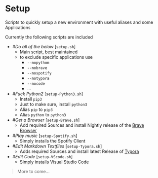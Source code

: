 # Setup
Scripts to quickly setup a new environment with useful aliases and some Applications

Currently the following scripts are included



- #*Do all of the below* [`setup.sh`]
  - Main script, best maintained
  - to exclude specific applications use
    - `--nopython`
    - `--nobrave`
    - `--nospotify`
    - `--notypora`
    - `--nocode`
    - ...
- #*Fuck Python2* [`setup-Python3.sh`]
  - Install `pip3`
  - Just to make sure, install `python3`
  - Alias `pip` to `pip3`
  - Alias `python` to `python3`
- #*Get a Browser* [`setup-Brave.sh`]
  - Add required Sources and install Nightly release of the [Brave Browser](https://brave.com "Brave.com")
- #*Play music* [`setup-Spotify.sh`]
  - Simply installs the Spotify Client
- #*Edit Markdown Textfiles* [`setup-Typora.sh`]
  - Adds required Sources and install latest Release of [Typora](https://typora.io "Typora.io")
- #*Edit Code* [`setup-VScode.sh`]
  - Simply installs Visual Studio Code



> More to come...



